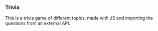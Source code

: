 ### Trivia
This is a trivia game of different topics, made with JS and importing the questions from an external API.
